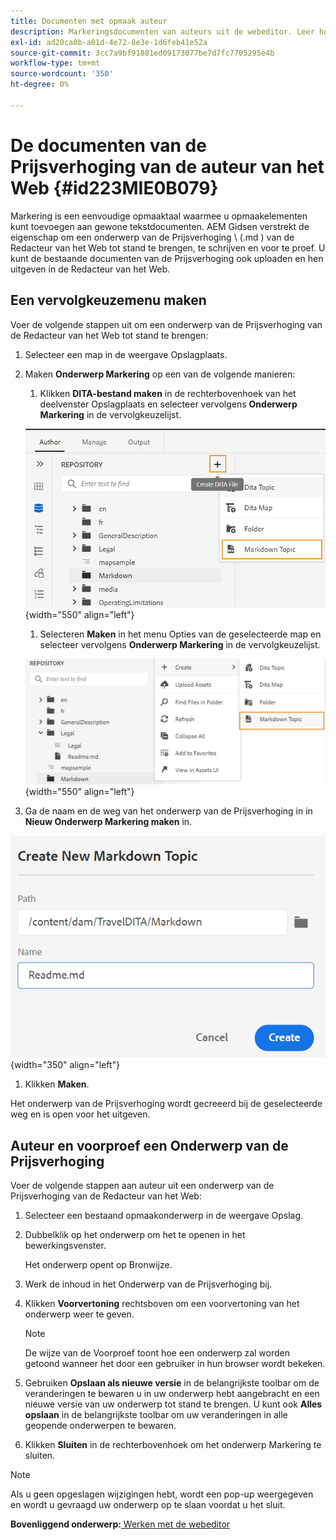 ```yaml
---
title: Documenten met opmaak auteur
description: Markeringsdocumenten van auteurs uit de webeditor. Leer hoe u een onderwerp over markeringen maakt, ontwerpt en er een voorvertoning van weergeeft in AEM hulplijnen.
exl-id: ad20ca0b-a01d-4e72-8e3e-1d6feb41e52a
source-git-commit: 3cc7a9bf91881ed09173077be7d7fc7705295e4b
workflow-type: tm+mt
source-wordcount: '350'
ht-degree: 0%

---
```


# De documenten van de Prijsverhoging van de auteur van het Web {#id223MIE0B079}

Markering is een eenvoudige opmaaktaal waarmee u opmaakelementen kunt toevoegen aan gewone tekstdocumenten. AEM Gidsen verstrekt de eigenschap om een onderwerp van de Prijsverhoging \ (.md \) van de Redacteur van het Web tot stand te brengen, te schrijven en voor te proef. U kunt de bestaande documenten van de Prijsverhoging ook uploaden en hen uitgeven in de Redacteur van het Web.

## Een vervolgkeuzemenu maken

Voer de volgende stappen uit om een onderwerp van de Prijsverhoging van de Redacteur van het Web tot stand te brengen:

1. Selecteer een map in de weergave Opslagplaats.
1. Maken **Onderwerp Markering** op een van de volgende manieren:
   1. Klikken **DITA-bestand maken** in de rechterbovenhoek van het deelvenster Opslagplaats en selecteer vervolgens **Onderwerp Markering** in de vervolgkeuzelijst.

   ![](images/create-markdown-dita-topic.png){width="550" align="left"}

   1. Selecteren **Maken** in het menu Opties van de geselecteerde map en selecteer vervolgens **Onderwerp Markering** in de vervolgkeuzelijst.

   ![](images/create-markdown-options-menu.png){width="550" align="left"}

1. Ga de naam en de weg van het onderwerp van de Prijsverhoging in in **Nieuw Onderwerp Markering maken** in.

![](images/create-markdown-dialog.png){width="350" align="left"}

1. Klikken **Maken**.

Het onderwerp van de Prijsverhoging wordt gecreeerd bij de geselecteerde weg en is open voor het uitgeven.

## Auteur en voorproef een Onderwerp van de Prijsverhoging

Voer de volgende stappen aan auteur uit een onderwerp van de Prijsverhoging van de Redacteur van het Web:

1. Selecteer een bestaand opmaakonderwerp in de weergave Opslag.
1. Dubbelklik op het onderwerp om het te openen in het bewerkingsvenster.

   Het onderwerp opent op Bronwijze.

1. Werk de inhoud in het Onderwerp van de Prijsverhoging bij.
1. Klikken **Voorvertoning** rechtsboven om een voorvertoning van het onderwerp weer te geven.

   >[!NOTE]
   >
   > De wijze van de Voorproef toont hoe een onderwerp zal worden getoond wanneer het door een gebruiker in hun browser wordt bekeken.

1. Gebruiken **Opslaan als nieuwe versie** in de belangrijkste toolbar om de veranderingen te bewaren u in uw onderwerp hebt aangebracht en een nieuwe versie van uw onderwerp tot stand te brengen. U kunt ook **Alles opslaan** in de belangrijkste toolbar om uw veranderingen in alle geopende onderwerpen te bewaren.

1. Klikken **Sluiten** in de rechterbovenhoek om het onderwerp Markering te sluiten.

>[!NOTE]
>
> Als u geen opgeslagen wijzigingen hebt, wordt een pop-up weergegeven en wordt u gevraagd uw onderwerp op te slaan voordat u het sluit.

**Bovenliggend onderwerp:**[ Werken met de webeditor](web-editor.md)
